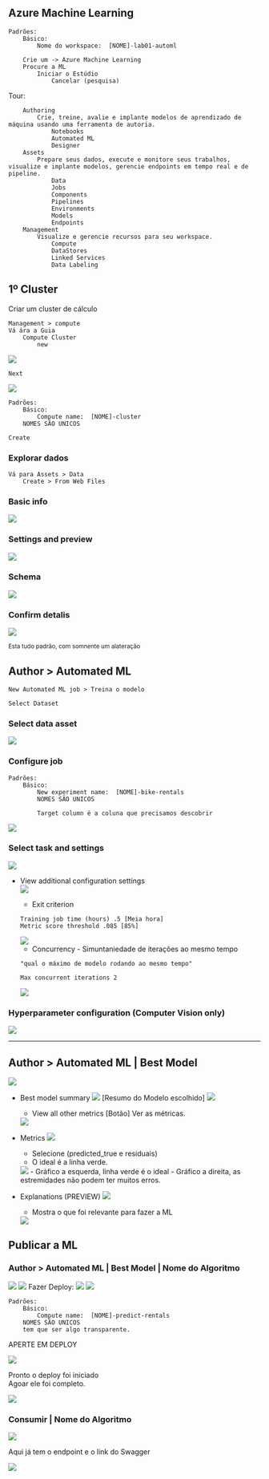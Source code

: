 ## Azure Machine Learning

~~~
Padrões:
    Básico:
        Nome do workspace:  [NOME]-lab01-automl
~~~

~~~
    Crie um -> Azure Machine Learning
    Procure a ML
        Iniciar o Estúdio
            Cancelar (pesquisa)
~~~

Tour: 
~~~
    Authoring
        Crie, treine, avalie e implante modelos de aprendizado de máquina usando uma ferramenta de autoria.
            Notebooks
            Automated ML
            Designer
    Assets
        Prepare seus dados, execute e monitore seus trabalhos, visualize e implante modelos, gerencie endpoints em tempo real e de pipeline.
            Data
            Jobs
            Components
            Pipelines
            Environments
            Models
            Endpoints
    Management
        Visualize e gerencie recursos para seu workspace.
            Compute
            DataStores
            Linked Services
            Data Labeling
~~~

## 1º Cluster

Criar um cluster de cálculo

~~~
Management > compute
Vá ára a Guia
    Compute Cluster
        new
~~~
<img src="IMGS/17-06-22/conf1.png">

~~~
Next
~~~
<img src="IMGS/17-06-22/conf2.png">

~~~
Padrões:
    Básico:
        Compute name:  [NOME]-cluster
    NOMES SÃO UNICOS
~~~

~~~
Create
~~~

### Explorar dados

~~~
Vá para Assets > Data
    Create > From Web Files
~~~

### Basic info

<img src="IMGS/17-06-22/dataset1.png">

### Settings and preview

<img src="IMGS/17-06-22/dataset2.png">

### Schema

<img src="IMGS/17-06-22/dataset3.png">

### Confirm detalis

<img src="IMGS/17-06-22/dataset4.png">

<sub>Esta tudo padrão, com somnente um alateração</sub>

## Author > Automated ML

~~~
New Automated ML job > Treina o modelo

Select Dataset
~~~

### Select data asset

<img src="IMGS/17-06-22/automatedml1.png">


### Configure job

~~~
Padrões:
    Básico:
        New experiment name:  [NOME]-bike-rentals
        NOMES SÃO UNICOS

        Target column é a coluna que precisamos descobrir
~~~

<img src="IMGS/17-06-22/automatedml2.png">

### Select task and settings

<img src="IMGS/17-06-22/automatedml3.png">

- View additional configuration settings   
  <img src="IMGS/17-06-22/automatedml3-1.png">
    - Exit criterion
    ~~~
    Training job time (hours) .5 [Meia hora]
    Metric score threshold .085 [85%]
    ~~~
    <img src="IMGS/17-06-22/automatedml3-2.png">

    - Concurrency - Simuntaniedade de iterações ao mesmo tempo
    ~~~
    "qual o máximo de modelo rodando ao mesmo tempo"

    Max concurrent iterations 2
    ~~~
    <img src="IMGS/17-06-22/automatedml3-3.png">

###  Hyperparameter configuration (Computer Vision only)

<img src="IMGS/17-06-22/automatedml4.png">

---

## Author > Automated ML | Best Model

<img src="IMGS/17-06-22/bestmodel1.png">

- Best model summary
    <img src="IMGS/17-06-22/bestmodel2.png">
    [Resumo do Modelo escolhido]
    <img src="IMGS/17-06-22/bestmodel3.png">

    - View all other metrics [Botão] Ver as métricas.

    <img src="IMGS/17-06-22/bestmodel4.png">

-   Metrics 
    <img src="IMGS/17-06-22/metrics1.png">
    - Selecione (predicted_true e residuais) 
    - O ideal é a linha verde. 
    <img src="IMGS/17-06-22/metrics2.png">
    - Gráfico a esquerda, linha verde é o ideal
    - Gráfico a direita, as estremidades não podem ter muitos erros.


- Explanations (PREVIEW)
    <img src="IMGS/17-06-22/preview1.png">
    - Mostra o que foi relevante para fazer a ML
    <img src="IMGS/17-06-22/preview2.png">

## Publicar a ML

### Author > Automated ML | Best Model | Nome do Algoritmo

<img src="IMGS/17-06-22/bestmodel2.png">
<img src="IMGS/17-06-22/bestmodel3.png">
Fazer Deploy:
<img src="IMGS/17-06-22/deploy1.png">
<img src="IMGS/17-06-22/deploy2.png">

~~~
Padrões:
    Básico:
        Compute name:  [NOME]-predict-rentals
    NOMES SÃO UNICOS
    tem que ser algo transparente.
~~~

APERTE EM DEPLOY

<img src="IMGS/17-06-22/deploy3.png">

Pronto o deploy foi iniciado  
Agoar ele foi completo.

<img src="IMGS/17-06-22/deploy4.png">

### Consumir | Nome do Algoritmo

<img src="IMGS/17-06-22/deploy3.png">

Aqui já tem o endpoint e o link do Swagger 

<img src="IMGS/17-06-22/consumir1.png">

